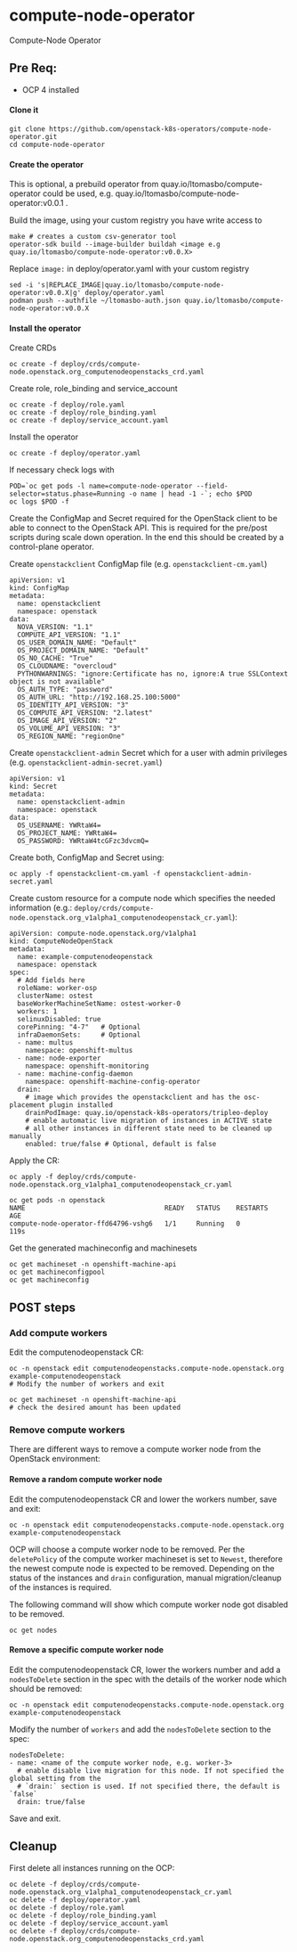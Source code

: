 # compute-node-operator
Compute-Node Operator


## Pre Req:
- OCP 4 installed

#### Clone it

    git clone https://github.com/openstack-k8s-operators/compute-node-operator.git
    cd compute-node-operator

#### Create the operator

This is optional, a prebuild operator from quay.io/ltomasbo/compute-operator could be used, e.g. quay.io/ltomasbo/compute-node-operator:v0.0.1 .

Build the image, using your custom registry you have write access to

    make # creates a custom csv-generator tool
    operator-sdk build --image-builder buildah <image e.g quay.io/ltomasbo/compute-node-operator:v0.0.X>

Replace `image:` in deploy/operator.yaml with your custom registry

    sed -i 's|REPLACE_IMAGE|quay.io/ltomasbo/compute-node-operator:v0.0.X|g' deploy/operator.yaml
    podman push --authfile ~/ltomasbo-auth.json quay.io/ltomasbo/compute-node-operator:v0.0.X

#### Install the operator

Create CRDs
    
    oc create -f deploy/crds/compute-node.openstack.org_computenodeopenstacks_crd.yaml

Create role, role_binding and service_account

    oc create -f deploy/role.yaml
    oc create -f deploy/role_binding.yaml
    oc create -f deploy/service_account.yaml

Install the operator

    oc create -f deploy/operator.yaml

If necessary check logs with

    POD=`oc get pods -l name=compute-node-operator --field-selector=status.phase=Running -o name | head -1 -`; echo $POD
    oc logs $POD -f

Create the ConfigMap and Secret required for the OpenStack client to be able to connect to the OpenStack API.
This is required for the pre/post scripts during scale down operation. In the end this should be created by a
control-plane operator.

Create `openstackclient` ConfigMap file (e.g. `openstackclient-cm.yaml`)

    apiVersion: v1
    kind: ConfigMap
    metadata:
      name: openstackclient
      namespace: openstack
    data:
      NOVA_VERSION: "1.1"
      COMPUTE_API_VERSION: "1.1"
      OS_USER_DOMAIN_NAME: "Default"
      OS_PROJECT_DOMAIN_NAME: "Default"
      OS_NO_CACHE: "True"
      OS_CLOUDNAME: "overcloud"
      PYTHONWARNINGS: "ignore:Certificate has no, ignore:A true SSLContext object is not available"
      OS_AUTH_TYPE: "password"
      OS_AUTH_URL: "http://192.168.25.100:5000"
      OS_IDENTITY_API_VERSION: "3"
      OS_COMPUTE_API_VERSION: "2.latest"
      OS_IMAGE_API_VERSION: "2"
      OS_VOLUME_API_VERSION: "3"
      OS_REGION_NAME: "regionOne"

Create `openstackclient-admin` Secret which for a user with admin privileges (e.g. `openstackclient-admin-secret.yaml`)

    apiVersion: v1
    kind: Secret
    metadata:
      name: openstackclient-admin
      namespace: openstack
    data:
      OS_USERNAME: YWRtaW4=
      OS_PROJECT_NAME: YWRtaW4=
      OS_PASSWORD: YWRtaW4tcGFzc3dvcmQ=

Create both, ConfigMap and Secret using:

    oc apply -f openstackclient-cm.yaml -f openstackclient-admin-secret.yaml

Create custom resource for a compute node which specifies the needed information (e.g.: `deploy/crds/compute-node.openstack.org_v1alpha1_computenodeopenstack_cr.yaml`):

    apiVersion: compute-node.openstack.org/v1alpha1
    kind: ComputeNodeOpenStack
    metadata:
      name: example-computenodeopenstack
      namespace: openstack
    spec:
      # Add fields here
      roleName: worker-osp
      clusterName: ostest
      baseWorkerMachineSetName: ostest-worker-0
      workers: 1
      selinuxDisabled: true
      corePinning: "4-7"   # Optional
      infraDaemonSets:     # Optional
      - name: multus
        namespace: openshift-multus
      - name: node-exporter
        namespace: openshift-monitoring
      - name: machine-config-daemon
        namespace: openshift-machine-config-operator
      drain:
        # image which provides the openstackclient and has the osc-placement plugin installed
        drainPodImage: quay.io/openstack-k8s-operators/tripleo-deploy
        # enable automatic live migration of instances in ACTIVE state
        # all other instances in different state need to be cleaned up manually
        enabled: true/false # Optional, default is false

Apply the CR:

    oc apply -f deploy/crds/compute-node.openstack.org_v1alpha1_computenodeopenstack_cr.yaml
    
    oc get pods -n openstack
    NAME                                   READY   STATUS    RESTARTS   AGE
    compute-node-operator-ffd64796-vshg6   1/1     Running   0          119s

Get the generated machineconfig and machinesets

    oc get machineset -n openshift-machine-api
    oc get machineconfigpool
    oc get machineconfig


## POST steps

### Add compute workers

Edit the computenodeopenstack CR:

    oc -n openstack edit computenodeopenstacks.compute-node.openstack.org example-computenodeopenstack
    # Modify the number of workers and exit

    oc get machineset -n openshift-machine-api
    # check the desired amount has been updated

### Remove compute workers

There are different ways to remove a compute worker node from the OpenStack environment:

#### Remove a random compute worker node

Edit the computenodeopenstack CR and lower the workers number, save and exit:

    oc -n openstack edit computenodeopenstacks.compute-node.openstack.org example-computenodeopenstack

OCP will choose a compute worker node to be removed. Per the `deletePolicy` of the compute worker machineset is set to `Newest`, therefore the newest compute node is expected to be removed. Depending on the status of the instances and `drain` configuration, manual migration/cleanup of the instances is required.

The following command will show which compute worker node got disabled to be removed.

    oc get nodes

#### Remove a specific compute worker node

Edit the computenodeopenstack CR, lower the workers number and add a `nodesToDelete` section in the spec with the details of the worker node which should be removed:

    oc -n openstack edit computenodeopenstacks.compute-node.openstack.org example-computenodeopenstack

Modify the number of `workers` and add the `nodesToDelete` section to the spec:

    nodesToDelete:
    - name: <name of the compute worker node, e.g. worker-3>
      # enable disable live migration for this node. If not specified the global setting from the
      # `drain:` section is used. If not specified there, the default is `false`
      drain: true/false

Save and exit.

## Cleanup

First delete all instances running on the OCP:

    oc delete -f deploy/crds/compute-node.openstack.org_v1alpha1_computenodeopenstack_cr.yaml
    oc delete -f deploy/operator.yaml
    oc delete -f deploy/role.yaml
    oc delete -f deploy/role_binding.yaml
    oc delete -f deploy/service_account.yaml
    oc delete -f deploy/crds/compute-node.openstack.org_computenodeopenstacks_crd.yaml
